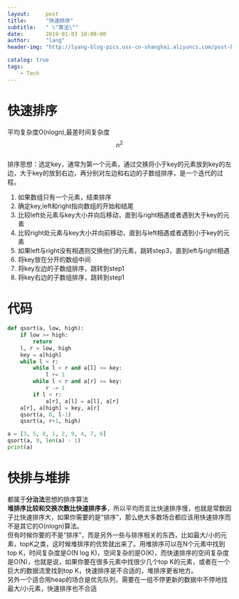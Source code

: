 ```yaml
---
layout:     post
title:      "快速排序"
subtitle:   " \"算法\""
date:       2019-01-03 10:00:00
author:     "lang"
header-img: "http://lyang-blog-pics.oss-cn-shanghai.aliyuncs.com/post-bg-2017/0330/170330.jpg"

catalog: true
tags:
    - Tech
---
```


# 快速排序

平均复杂度O(nlogn),最差时间复杂度$$n^2$$  
排序思想：选定key，通常为第一个元素，通过交换将小于key的元素放到key的左边，大于key的放到右边，再分别对左边和右边的子数组排序，是一个迭代的过程。  

1. 如果数组只有一个元素，结束排序
2. 确定key,left和right指向数组的开始和结尾
3. 比较left处元素与key大小并向后移动，直到与right相遇或者遇到大于key的元素
4. 比较right处元素与key大小并向前移动，直到与left相遇或者遇到小于key的元素
5. 如果left与right没有相遇则交换他们的元素，跳转step3，直到left与right相遇
6. 将key放在分开的数组中间
7. 将key左边的子数组排序，跳转到step1
8. 将key右边的子数组排序，跳转到step1

# 代码

```python
def qsort(a, low, high):
    if low >= high:
        return
    l, r = low, high
    key = a[high]
    while l < r:
        while l < r and a[l] <= key:
            l += 1
        while l < r and a[r] >= key:
            r -= 1
        if l < r:
            a[r], a[l] = a[l], a[r]
    a[r], a[high] = key, a[r]
    qsort(a, 0, l-1)
    qsort(a, r+1, high)

a = [3, 5, 8, 1, 2, 9, 4, 7, 6]
qsort(a, 0, len(a) - 1)
print(a)
```

# 快排与堆排

都属于**分治法**思想的排序算法  
**堆排序比较和交换次数比快速排序多**，所以平均而言比快速排序慢，也就是常数因子比快速排序大，如果你需要的是“排序”，那么绝大多数场合都应该用快速排序而不是其它的O(nlogn)算法。  
但有时候你要的不是“排序”，而是另外一些与排序相关的东西，比如最大/小的元素，topK之类，这时候堆排序的优势就出来了。用堆排序可以在N个元素中找到top K，时间复杂度是O(N log K)，空间复杂的是O(K)，而快速排序的空间复杂度是O(N)，也就是说，如果你要在很多元素中找很少几个top K的元素，或者在一个巨大的数据流里找到top K，快速排序是不合适的，堆排序更省地方。  
另外一个适合用heap的场合是优先队列，需要在一组不停更新的数据中不停地找最大/小元素，快速排序也不合适